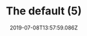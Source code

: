 ---
title: The default (5)
date: 2019-07-08T13:57:59.086Z
year: 2019
tags:
  - painting
  - theDefault
coverImage: /images/uploads/iriee_zamble-the_default-05.jpg
material: Acrylic on canvas
dimensions: 50 x 35 cm
---